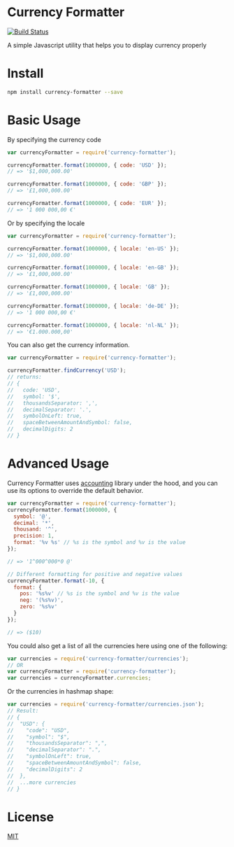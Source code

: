 # Currency Formatter

[![Build Status](https://travis-ci.org/smirzaei/currency-formatter.svg)](https://travis-ci.org/smirzaei/currency-formatter)

A simple Javascript utility that helps you to display currency properly

Install
=

```bash
npm install currency-formatter --save
```

Basic Usage
=

By specifying the currency code

```js
var currencyFormatter = require('currency-formatter');

currencyFormatter.format(1000000, { code: 'USD' });
// => '$1,000,000.00'

currencyFormatter.format(1000000, { code: 'GBP' });
// => '£1,000,000.00'

currencyFormatter.format(1000000, { code: 'EUR' });
// => '1 000 000,00 €'
```

Or by specifying the locale
```js
var currencyFormatter = require('currency-formatter');

currencyFormatter.format(1000000, { locale: 'en-US' });
// => '$1,000,000.00'

currencyFormatter.format(1000000, { locale: 'en-GB' });
// => '£1,000,000.00'

currencyFormatter.format(1000000, { locale: 'GB' });
// => '£1,000,000.00'

currencyFormatter.format(1000000, { locale: 'de-DE' });
// => '1 000 000,00 €'

currencyFormatter.format(1000000, { locale: 'nl-NL' });
// => '€1.000.000,00'
```

You can also get the currency information.

```JAVASCRIPT
var currencyFormatter = require('currency-formatter');

currencyFormatter.findCurrency('USD');
// returns:
// {
//   code: 'USD',
//   symbol: '$',
//   thousandsSeparator: ',',
//   decimalSeparator: '.',
//   symbolOnLeft: true,
//   spaceBetweenAmountAndSymbol: false,
//   decimalDigits: 2
// }

```

Advanced Usage
=
Currency Formatter uses [accounting](https://github.com/openexchangerates/accounting.js) library under the hood, and you can use its options to override the default behavior.

```JAVASCRIPT
var currencyFormatter = require('currency-formatter');
currencyFormatter.format(1000000, {
  symbol: '@',
  decimal: '*',
  thousand: '^',
  precision: 1,
  format: '%v %s' // %s is the symbol and %v is the value
});

// => '1^000^000*0 @'

// Different formatting for positive and negative values
currencyFormatter.format(-10, {
  format: {
    pos: '%s%v' // %s is the symbol and %v is the value
    neg: '(%s%v)',
    zero: '%s%v'
  }
});

// => ($10)
```

You could also get a list of all the currencies here using one of the following:

```js
var currencies = require('currency-formatter/currencies');
// OR
var currencyFormatter = require('currency-formatter');
var currencies = currencyFormatter.currencies;
```

Or the currencies in hashmap shape:

```js
var currencies = require('currency-formatter/currencies.json');
// Result:
// {
//  "USD": {
//    "code": "USD",
//    "symbol": "$",
//    "thousandsSeparator": ",",
//    "decimalSeparator": ".",
//    "symbolOnLeft": true,
//    "spaceBetweenAmountAndSymbol": false,
//    "decimalDigits": 2
//  },
//  ...more currencies
// }
```

License
=
[MIT](https://github.com/smirzaei/currency-formatter/blob/master/LICENSE)
